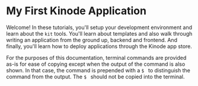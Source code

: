 # My First Kinode Application

Welcome!
In these tutorials, you'll setup your development environment and learn about the `kit` tools.
You'll learn about templates and also walk through writing an application from the ground up, backend and frontend.
And finally, you'll learn how to deploy applications through the Kinode app store.

For the purposes of this documentation, terminal commands are provided as-is for ease of copying except when the output of the command is also shown.
In that case, the command is prepended with a `$ ` to distinguish the command from the output.
The `$ ` should not be copied into the terminal.